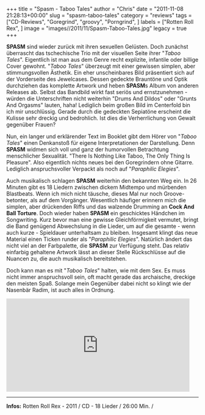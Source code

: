 +++
title = "Spasm - Taboo Tales"
author = "Chris"
date = "2011-11-08 21:28:13+00:00"
slug = "spasm-taboo-tales"
category = "reviews"
tags = ["CD-Reviews", "Goregrind", "groovy", "Porngrind", ]
labels = ["Rotten Roll Rex", ]
image = "images//2011/11/Spasm-Taboo-Tales.jpg"
legacy = true
+++

**SPASM** sind wieder zurück mit ihren sexuellen Gelüsten. Doch zunächst überrascht das tschechische Trio mit der visuellen Seite ihrer "_Taboo Tales_". Eigentlich ist man aus dem Genre recht explizite, infantile oder billige Cover gewohnt. "_Taboo Tales_" überzeugt mit einer gewissen simplen, aber stimmungsvollen Ästhetik. Ein eher unscheinbares Bild präsentiert sich auf der Vorderseite des Jewelcases. Dessen gedeckte Brauntöne und Optik durchziehen das komplette Artwork und heben **SPASM**s Album von anderen Releases ab. Selbst das Bandbild wirkt fast seriös und ernstzunehmen - würden die Unterschriften nicht weiterhin "Drums And Dildos" oder "Grunts And Orgasms" lauten, haha! Lediglich beim großen Bild im Centerfold bin ich mir unschlüssig. Gerade durch die gedeckten Sepiatöne erscheint die Kulisse sehr dreckig und bedrohlich. Ist dies die Verherrlichung von Gewalt gegenüber Frauen?

Nun, ein langer und erklärender Text im Booklet gibt dem Hörer von "_Taboo Tales_" einen Denkanstoß für eigene Interpretationen der Darstellung. Denn **SPASM** widmen sich voll und ganz der humorvollen Betrachtung menschlicher Sexualität. "There Is Nothing Like Taboo, The Only Thing Is Pleasure". Also eigentlich nichts neues bei den Goregrindern ohne Gitarre. Lediglich anspruchsvoller Verpackt als noch auf "_Paraphilic Elegies_".

Auch musikalisch schlagen **SPASM** weiterhin den bekannten Weg ein. In 26 Minuten gibt es 18 Liedern zwischen dickem Midtempo und mürbenden Blastbeats. Wenn ich mich nicht täusche, dieses Mal nur noch Groove-betonter, als auf dem Vorgänger. Wesentlich häufiger erinnern mich die simplen, aber drückenden Riffs und das walzende Drumming an **Cock And Ball Torture**.
Doch wieder haben **SPASM** ein geschicktes Händchen im Songwriting. Kurz bevor man eine gewisse Gleichförmigkeit vermutet, bringt die Band genügend Abwechslung in die Lieder, um auf die gesamte - wenn auch kurze - Spieldauer unterhaltsam zu bleiben. Insgesamt klingt das neue Material einen Ticken runder als "_Paraphilic Elegies_". Natürlich ändert das nicht viel an der Farbpalette, die **SPASM** zur Verfügung steht. Das relativ einfarbig gehaltene Artwork lässt an dieser Stelle Rückschlüsse auf die Nuancen zu, die auch musikalisch bereitstehen.

Doch kann man es mit "_Taboo Tales_" halten, wie mit dem Sex. Es muss nicht immer anspruchsvoll sein, oft macht gerade das archaische, dreckige den meisten Spaß. Solange mein Gegenüber dabei nicht so klingt wie der Nasenbär Radim, ist auch alles in Ordnung.

<iframe allowfullscreen="" frameborder="0" height="244" src="http://www.youtube.com/embed/Aa3Rj6E274s" width="480"></iframe>





---
**Infos:**
Rotten Roll Rex - 2011 / 
CD - 18 Lieder / 26:00 Min. / 
